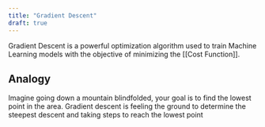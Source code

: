 ```yaml
---
title: "Gradient Descent"
draft: true
---
```


Gradient Descent is a powerful optimization algorithm used to train Machine Learning models with the objective of minimizing the [[Cost Function]].

## Analogy

Imagine going down a mountain blindfolded, your goal is to find the lowest point in the area. Gradient descent is feeling the ground to determine the steepest descent and taking steps to reach the lowest point


